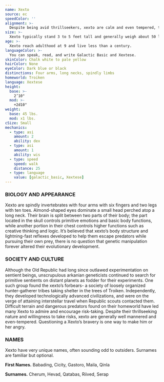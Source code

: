 ```yaml
---
name: Xexto
source: ec
speedColor: ''
alignment: >-
  Despite being avid thrillseekers, xexto are calm and even tempered, tending them towards balanced alignments, though there are exceptions.
size: >-
  Xexto typically stand 3 to 5 feet tall and generally weigh about 50 lbs. Regardless of your position in that range, your size is Small.
age: >-
  Xexto reach adulthood at 9 and live less than a century.
languageColor: >-
  You can speak, read, and write Galactic Basic and Xextese. 
skinColor: Chalk white to pale yellow
hairColor: None
eyeColor: Dark blue or black
distinctions: Four arms, long necks, spindly limbs
homeworld: Troiken
language: Xextese
height:
  base: >-
    2’10"
  mod: >-
    +2d10"
weight:
  base: 45 lbs.
  mod: x1 lbs.
cSize: Small
mechanics:
  - type: asi
    amount: 2
    ability: dex
  - type: asi
    amount: 1
    ability: wis
  - type: speed
    speed: walk
    distance: 25
  - type: language
    value: [galactic_basic, Xextese]
---
```

### BIOLOGY AND APPEARANCE
Xexto are spindly invertebrates with four arms with six fingers and two legs with ten toes. Almond-shaped eyes dominate a small head perched atop a long neck. Their brain is split between two parts of their body; the part located in the skull controls primitive emotions and basic body functions, while another portion in their chest controls higher functions such as creative thinking and logic. It’s believed that xexto’s body structure and lightning-fast reflexes developed to help them escape predators while pursuing their own prey, there is no question that genetic manipulation forever altered their evolutionary development.

### SOCIETY AND CULTURE
Although the Old Republic had long since outlawed experimentation on sentient beings, unscrupulous arkanian geneticists continued to search for primitive sentients on distant planets as fodder for their experiments. One such group found the xexto’s forbears- a society of loosely organized hunter-gatherer tribes taking shelter in the trees of Troiken. Independently, they developed technologically advanced civilizations, and were on the verge of attaining interstellar travel when Republic scouts contacted them. Difficult terrain and dangerous predators found on their homeworld have led many Xexto to admire and encourage risk-taking. Despite their thrillseeking nature and willingness to take risks, xexto are generally well mannered and even-tempered. Questioning a Xexto’s bravery is one way to make him or her angry.

### NAMES
Xexto have very unique names, often sounding odd to outsiders. Surnames are familiar but optional.

__First Names.__ Babading, Cicity, Gastoro, Maila, Qinla

__Surnames.__ Cherum, Hevad, Qatabas, Riived, Serap



    